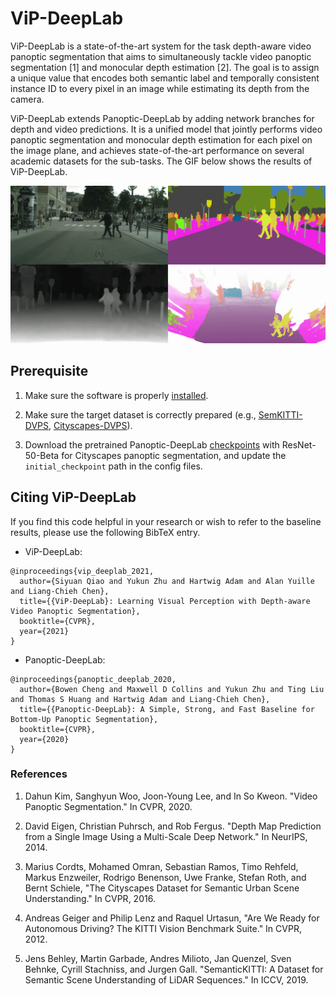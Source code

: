 # ViP-DeepLab

ViP-DeepLab is a state-of-the-art system for the task depth-aware video panoptic
segmentation that aims to simultaneously tackle video panoptic segmentation [1]
and monocular depth estimation [2]. The goal is to assign a unique value that
encodes both semantic label and temporally consistent instance ID to every pixel
in an image while estimating its depth from the camera.

ViP-DeepLab extends Panoptic-DeepLab by adding network branches for depth and
video predictions. It is a unified model that jointly performs video panoptic
segmentation and monocular depth estimation for each pixel on the image plane,
and achieves state-of-the-art performance on several academic datasets for the
sub-tasks. The GIF below shows the results of ViP-DeepLab.

<p align="center">
   <img src="../img/vip_deeplab/demo.gif" width=800>
</p>

## Prerequisite

1.  Make sure the software is properly [installed](../setup/installation.md).

2.  Make sure the target dataset is correctly prepared (e.g.,
    [SemKITTI-DVPS](https://github.com/joe-siyuan-qiao/ViP-DeepLab/tree/master/semkitti-dvps),
    [Cityscapes-DVPS](https://github.com/joe-siyuan-qiao/ViP-DeepLab/tree/master/cityscapes-dvps)).

3.  Download the pretrained Panoptic-DeepLab
    [checkpoints](./panoptic_deeplab.md) with ResNet-50-Beta for Cityscapes
    panoptic segmentation, and update the `initial_checkpoint` path in the
    config files.

## Citing ViP-DeepLab

If you find this code helpful in your research or wish to refer to the baseline
results, please use the following BibTeX entry.

*   ViP-DeepLab:

```
@inproceedings{vip_deeplab_2021,
  author={Siyuan Qiao and Yukun Zhu and Hartwig Adam and Alan Yuille and Liang-Chieh Chen},
  title={{ViP-DeepLab}: Learning Visual Perception with Depth-aware Video Panoptic Segmentation},
  booktitle={CVPR},
  year={2021}
}

```

*   Panoptic-DeepLab:

```
@inproceedings{panoptic_deeplab_2020,
  author={Bowen Cheng and Maxwell D Collins and Yukun Zhu and Ting Liu and Thomas S Huang and Hartwig Adam and Liang-Chieh Chen},
  title={{Panoptic-DeepLab}: A Simple, Strong, and Fast Baseline for Bottom-Up Panoptic Segmentation},
  booktitle={CVPR},
  year={2020}
}

```

### References

1.  Dahun Kim, Sanghyun Woo, Joon-Young Lee, and In So Kweon. "Video Panoptic
    Segmentation." In CVPR, 2020.

2.  David Eigen, Christian Puhrsch, and Rob Fergus. "Depth Map Prediction from a
    Single Image Using a Multi-Scale Deep Network." In NeurIPS, 2014.

3.  Marius Cordts, Mohamed Omran, Sebastian Ramos, Timo Rehfeld, Markus
    Enzweiler, Rodrigo Benenson, Uwe Franke, Stefan Roth, and Bernt Schiele,
    "The Cityscapes Dataset for Semantic Urban Scene Understanding." In
    CVPR, 2016.

4.  Andreas Geiger and Philip Lenz and Raquel Urtasun, "Are We Ready for
    Autonomous Driving? The KITTI Vision Benchmark Suite." In CVPR, 2012.

5.  Jens Behley, Martin Garbade, Andres Milioto, Jan Quenzel, Sven Behnke,
    Cyrill Stachniss, and Jurgen Gall. "SemanticKITTI: A Dataset for Semantic
    Scene Understanding of LiDAR Sequences." In ICCV, 2019.
